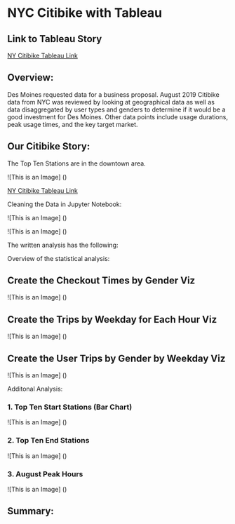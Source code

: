 # NYC Citibike with Tableau

## Link to Tableau Story 
[NY Citibike Tableau Link](https://public.tableau.com/app/profile/alex.borden/viz/NYCCitibikeChallenge_16632687147950/CitibikeStory?publish=yes")

## Overview: 

Des Moines requested data for a business proposal. August 2019 Citibike data from NYC was reviewed by looking at geographical data as well as data disaggregated by user types and genders to determine if it would be a good investment for Des Moines. Other data points include usage durations, peak usage times, and the key target market.

## Our Citibike Story: 

The Top Ten Stations are in the downtown area.

![This is an Image] ()

[NY Citibike Tableau Link](https://public.tableau.com/app/profile/alex.borden/viz/NYCCitibikeChallenge_16632687147950/CitibikeStory?publish=yes")

Cleaning the Data in Jupyter Notebook:

![This is an Image] ()

![This is an Image] ()

The written analysis has the following:

Overview of the statistical analysis:

## Create the Checkout Times by Gender Viz

![This is an Image] ()

## Create the Trips by Weekday for Each Hour Viz

![This is an Image] ()

## Create the User Trips by Gender by Weekday Viz

![This is an Image] ()


Additonal Analysis:

### 1. Top Ten Start Stations (Bar Chart)

![This is an Image] ()

### 2. Top Ten End Stations

![This is an Image] ()

### 3. August Peak Hours

![This is an Image] ()


## Summary:




